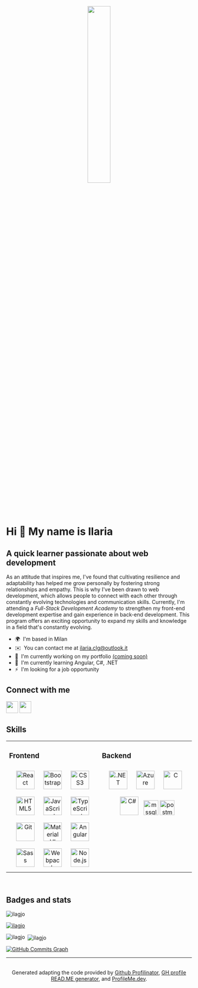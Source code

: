 <div align="center"><img src="https://rishavanand.github.io/static/images/greetings.gif" align="center" style="width: 35%" /></div>

Hi 👋 My name is Ilaria
==============================================================================================================================

A quick learner passionate about web development
-------------------------
As an attitude that inspires me, I've found that cultivating resilience and adaptability has helped me grow personally by fostering strong relationships and empathy. This is why I've been drawn to web development, which allows people to connect with each other through constantly evolving technologies and communication skills. Currently, I'm attending a <em>Full-Stack Development Academy</em> to strengthen my front-end development expertise and gain experience in back-end development. This program offers an exciting opportunity to expand my skills and knowledge in a field that's constantly evolving.

*   🌍  I'm based in Milan
*   ✉️  You can contact me at [ilaria.clg@outlook.it](mailto:ilaria.clg@outlook.it)
*   🚀  I'm currently working on my portfolio [(coming soon)](http://#)
*   🧠  I'm currently learning Angular, C#, .NET
*   ⚡  I'm looking for a job opportunity

Connect with me
-------
<p align="left">
<a href="https://www.github.com/ilagjo" target="_blank" rel="noreferrer"><img src="https://raw.githubusercontent.com/danielcranney/readme-generator/main/public/icons/socials/github.svg" width="32" height="32" /></a>   
<a href="https://www.linkedin.com/in/ilaria-clg" target="_blank" rel="noreferrer"><img src="https://raw.githubusercontent.com/danielcranney/readme-generator/main/public/icons/socials/linkedin.svg" width="32" height="32" /></a></p>

Skills
------

<table><tr><td valign="top" width="50%">

### Frontend  
<div align="center">  
<a href="https://reactjs.org/" target="_blank"><img style="margin: 10px" src="https://profilinator.rishav.dev/skills-assets/react-original-wordmark.svg" alt="React" height="50" /></a>  
<a href="https://getbootstrap.com/docs/3.4/javascript/" target="_blank"><img style="margin: 10px" src="https://profilinator.rishav.dev/skills-assets/bootstrap-plain.svg" alt="Bootstrap" height="50" /></a>  
<a href="https://www.w3schools.com/css/" target="_blank"><img style="margin: 10px" src="https://profilinator.rishav.dev/skills-assets/css3-original-wordmark.svg" alt="CSS3" height="50" /></a>  
<a href="https://en.wikipedia.org/wiki/HTML5" target="_blank"><img style="margin: 10px" src="https://profilinator.rishav.dev/skills-assets/html5-original-wordmark.svg" alt="HTML5" height="50" /></a>  
<a href="https://www.javascript.com/" target="_blank"><img style="margin: 10px" src="https://profilinator.rishav.dev/skills-assets/javascript-original.svg" alt="JavaScript" height="50" /></a>  
<a href="https://www.typescriptlang.org/" target="_blank"><img style="margin: 10px" src="https://profilinator.rishav.dev/skills-assets/typescript-original.svg" alt="TypeScript" height="50" /></a>  
<a href="https://github.com/" target="_blank"><img style="margin: 10px" src="https://profilinator.rishav.dev/skills-assets/git-scm-icon.svg" alt="Git" height="50" /></a>  
<a href="https://mui.com/" target="_blank"><img style="margin: 10px" src="https://profilinator.rishav.dev/skills-assets/mui.png" alt="Material UI" height="50" /></a>  
<a href="https://angular.io/" target="_blank"><img style="margin: 10px" src="https://profilinator.rishav.dev/skills-assets/angularjs-original.svg" alt="Angular" height="50" /></a>  
<a href="https://sass-lang.com/" target="_blank"><img style="margin: 10px" src="https://profilinator.rishav.dev/skills-assets/sass-original.svg" alt="Sass" height="50" /></a>  
<a href="https://webpack.js.org/" target="_blank"><img style="margin: 10px" src="https://profilinator.rishav.dev/skills-assets/webpack-original.svg" alt="Webpack" height="50" /></a>  
<a href="https://nodejs.org/" target="_blank"><img style="margin: 10px" src="https://profilinator.rishav.dev/skills-assets/nodejs-original-wordmark.svg" alt="Node.js" height="50" /></a>  
</div>

</td><td valign="top" width="50%">

### Backend  
<div align="center"> 
<a href="https://dotnet.microsoft.com/download/dotnet-framework" target="_blank"><img style="margin: 10px" src="https://profilinator.rishav.dev/skills-assets/dot-net-original-wordmark.svg" alt=".NET" height="50" /></a>  
<a href="https://azure.microsoft.com/en-in/" target="_blank"><img style="margin: 10px" src="https://profilinator.rishav.dev/skills-assets/microsoft_azure-icon.svg" alt="Azure" height="50" /></a>  
<a href="https://www.cprogramming.com/" target="_blank"><img style="margin: 10px" src="https://profilinator.rishav.dev/skills-assets/c-original.svg" alt="C" height="50" /></a>  
<a href="https://docs.microsoft.com/en-us/dotnet/csharp/" target="_blank"><img style="margin: 10px" src="https://profilinator.rishav.dev/skills-assets/csharp-original.svg" alt="C#" height="50" /></a>
<a href="https://www.microsoft.com/en-us/sql-server" target="_blank" rel="noreferrer"> <img src="https://www.svgrepo.com/show/303229/microsoft-sql-server-logo.svg" alt="mssql" width="40" height="40"/></a>
<a href="https://postman.com" target="_blank" rel="noreferrer"> <img src="https://www.vectorlogo.zone/logos/getpostman/getpostman-icon.svg" alt="postman" width="40" height="40"/> </a>
</div>


</td></tr></table>  

<br/>  


Badges and stats
------
<p align="left"> <img src="https://komarev.com/ghpvc/?username=ilagjo&label=Profile%20views&color=0e75b6&style=flat" alt="ilagjo" /> </p>

<p align="left"> <a href="https://github.com/ryo-ma/github-profile-trophy"><img src="https://github-profile-trophy.vercel.app/?username=ilagjo" alt="ilagjo" /></a> </p>

<p><img align="left" src="https://github-readme-stats.vercel.app/api/top-langs?username=ilagjo&show_icons=true&locale=en&layout=compact" alt="ilagjo" /></p>

<p>&nbsp;<img align="center" src="https://github-readme-stats.vercel.app/api?username=ilagjo&show_icons=true&locale=en" alt="ilagjo" /></p>

<a href="http://www.github.com/ilagjo"><img src="https://github-readme-activity-graph.cyclic.app/graph?username=ilagjo&bg_color=ffffff&color=000000&line=0891b2&point=000000&area_color=ffffff&area=true&hide_border=true&custom_title=GitHub%20Commits%20Graph" alt="GitHub Commits Graph" /></a>


-----
</br>
<div align="center">Generated adapting the code provided by <a href="https://profilinator.rishav.dev/" target="_blank">Github Profilinator</a>, <a href="https://rahuldkjain.github.io/gh-profile-readme-generator">GH profile READ.ME generator</a>, and <a href="https://www.profileme.dev/">ProfileMe.dev</a>.</div>
